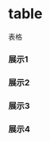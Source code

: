# table

表格


### 展示1

<ClientOnly>
  <table-demo/>
</ClientOnly>

### 展示2

<ClientOnly>
  <table-demo1/>
</ClientOnly>

### 展示3

<ClientOnly>
  <table-demo2/>
</ClientOnly>

### 展示4

<ClientOnly>
  <table-demo3/>
</ClientOnly>

